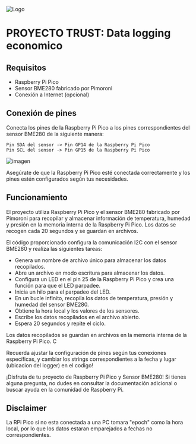 ![Logo](https://github.com/FacialatA/Trust-Data-Logger/assets/92767544/3131dc2d-5edb-4105-937b-13e8f3cfa82d)

# PROYECTO TRUST: Data logging economico
## Requisitos

* Raspberry Pi Pico
* Sensor BME280 fabricado por Pimoroni
* Conexión a Internet (opcional)

## Conexión de pines

Conecta los pines de la Raspberry Pi Pico a los pines correspondientes del sensor BME280 de la siguiente manera:

    Pin SDA del sensor -> Pin GP14 de la Raspberry Pi Pico
    Pin SCL del sensor -> Pin GP15 de la Raspberry Pi Pico

![imagen](https://github.com/FacialatA/PicoDataLogger/assets/92767544/e2a02bd6-3e35-4fe6-bc84-bf2f59aeae7a)


Asegúrate de que la Raspberry Pi Pico esté conectada correctamente y los pines estén configurados según tus necesidades.


## Funcionamiento

El proyecto utiliza Raspberry Pi Pico y el sensor BME280 fabricado por Pimoroni para recopilar y almacenar información de temperatura, humedad y presión en la memoria interna de la Raspberry Pi Pico. Los datos se recogen cada 20 segundos y se guardan en archivos.

El código proporcionado configura la comunicación I2C con el sensor BME280 y realiza las siguientes tareas:

*    Genera un nombre de archivo único para almacenar los datos recopilados.
*    Abre un archivo en modo escritura para almacenar los datos.
*    Configura un LED en el pin 25 de la Raspberry Pi Pico y crea una función para que el LED parpadee.
*    Inicia un hilo para el parpadeo del LED.
*    En un bucle infinito, recopila los datos de temperatura, presión y humedad del sensor BME280.
*    Obtiene la hora local y los valores de los sensores.
*    Escribe los datos recopilados en el archivo abierto.
*    Espera 20 segundos y repite el ciclo.

Los datos recopilados se guardan en archivos en la memoria interna de la Raspberry Pi Pico. C

Recuerda ajustar la configuración de pines según tus conexiones específicas, y cambiar los strings correspondientes a la fecha y lugar (ubicacion del logger) en el codigo!

¡Disfruta de tu proyecto de Raspberry Pi Pico y Sensor BME280! Si tienes alguna pregunta, no dudes en consultar la documentación adicional o buscar ayuda en la comunidad de Raspberry Pi.

## Disclaimer

La RPi Pico si no esta conectada a una PC tomara "epoch" como la hora local, por lo que los datos estaran emparejados a fechas no correspondientes.
